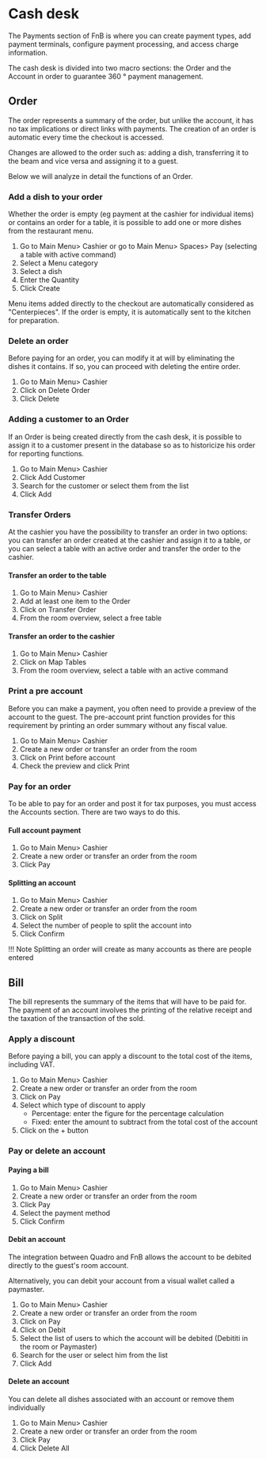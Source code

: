 # Cash desk

The Payments section of FnB is where you can create payment types, add payment terminals, configure payment processing, and access charge information.

The cash desk is divided into two macro sections: the Order and the Account in order to guarantee 360 ​​° payment management.

## Order

The order represents a summary of the order, but unlike the account, it has no tax implications or direct links with payments. The creation of an order is automatic every time the checkout is accessed.

Changes are allowed to the order such as: adding a dish, transferring it to the beam and vice versa and assigning it to a guest.

Below we will analyze in detail the functions of an Order.

### Add a dish to your order

Whether the order is empty (eg payment at the cashier for individual items) or contains an order for a table, it is possible to add one or more dishes from the restaurant menu.

1. Go to Main Menu> Cashier or go to Main Menu> Spaces> Pay (selecting a table with active command)
2. Select a Menu category
3. Select a dish
4. Enter the Quantity
5. Click Create

Menu items added directly to the checkout are automatically considered as "Centerpieces". If the order is empty, it is automatically sent to the kitchen for preparation.

### Delete an order

Before paying for an order, you can modify it at will by eliminating the dishes it contains. If so, you can proceed with deleting the entire order.

1. Go to Main Menu> Cashier
2. Click on Delete Order
3. Click Delete

### Adding a customer to an Order

If an Order is being created directly from the cash desk, it is possible to assign it to a customer present in the database so as to historicize his order for reporting functions.

1. Go to Main Menu> Cashier
2. Click Add Customer
3. Search for the customer or select them from the list
4. Click Add

### Transfer Orders

At the cashier you have the possibility to transfer an order in two options: you can transfer an order created at the cashier and assign it to a table, or you can select a table with an active order and transfer the order to the cashier.

#### Transfer an order to the table

1. Go to Main Menu> Cashier
2. Add at least one item to the Order
3. Click on Transfer Order
4. From the room overview, select a free table

#### Transfer an order to the cashier

1. Go to Main Menu> Cashier
2. Click on Map Tables
3. From the room overview, select a table with an active command

### Print a pre account

Before you can make a payment, you often need to provide a preview of the account to the guest. The pre-account print function provides for this requirement by printing an order summary without any fiscal value.

1. Go to Main Menu> Cashier
2. Create a new order or transfer an order from the room
3. Click on Print before account
4. Check the preview and click Print

### Pay for an order

To be able to pay for an order and post it for tax purposes, you must access the Accounts section. There are two ways to do this.

#### Full account payment

1. Go to Main Menu> Cashier
2. Create a new order or transfer an order from the room
3. Click Pay

#### Splitting an account

1. Go to Main Menu> Cashier
2. Create a new order or transfer an order from the room
3. Click on Split
4. Select the number of people to split the account into
5. Click Confirm

!!! Note
    Splitting an order will create as many accounts as there are people entered

## Bill

The bill represents the summary of the items that will have to be paid for. The payment of an account involves the printing of the relative receipt and the taxation of the transaction of the sold.

### Apply a discount

Before paying a bill, you can apply a discount to the total cost of the items, including VAT.

1. Go to Main Menu> Cashier
2. Create a new order or transfer an order from the room
3. Click on Pay
4. Select which type of discount to apply
    - Percentage: enter the figure for the percentage calculation
    - Fixed: enter the amount to subtract from the total cost of the account
5. Click on the + button

### Pay or delete an account

#### Paying a bill

1. Go to Main Menu> Cashier
2. Create a new order or transfer an order from the room
3. Click Pay
4. Select the payment method
5. Click Confirm

#### Debit an account

The integration between Quadro and FnB allows the account to be debited directly to the guest's room account.

Alternatively, you can debit your account from a visual wallet called a paymaster.

1. Go to Main Menu> Cashier
2. Create a new order or transfer an order from the room
3. Click on Pay
4. Click on Debit
5. Select the list of users to which the account will be debited (Debititi in the room or Paymaster)
6. Search for the user or select him from the list
7. Click Add

#### Delete an account

You can delete all dishes associated with an account or remove them individually

1. Go to Main Menu> Cashier
2. Create a new order or transfer an order from the room
3. Click Pay
4. Click Delete All
